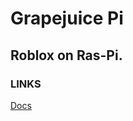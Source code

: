 # Grapejuice Pi
## Roblox on Ras-Pi.

### LINKS
[Docs](https://89paradox.github.io/grapejuice-pi/docs/)
